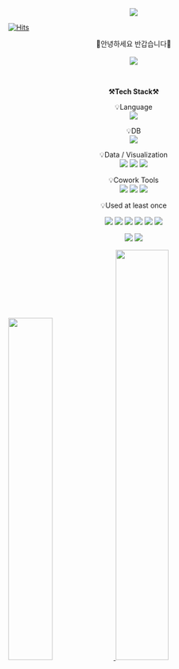 <div align=center>
	<img src="https://capsule-render.vercel.app/api?type=waving&color=auto&height=200&section=header&text=WELCOME!&fontSize=90" />
</div>

[![Hits](https://hits.seeyoufarm.com/api/count/incr/badge.svg?url=https%3A%2F%2Fgithub.com%2Fdkssud8150%2F&count_bg=%232AB4E5D6&title_bg=%23555555&icon=&icon_color=%23E7E7E7&title=views&edge_flat=false)](https://hits.seeyoufarm.com)

<p align="center">
    👐안녕하세요 반갑습니다👐<br>
	<br>
	<a href="https://scandalous-freedom-a2d.notion.site/Data-Engineer-db8e524ad9144bbcbcd8010d5b471873?pvs=4">	
		<img src="https://img.shields.io/badge/Notion-000000?style=plastic&logo=notion&logoColor=white">
	</a>
<br>
</p>

<br>

<p align="center">
    <Strong>⚒️Tech Stack⚒️</Strong><br>
</p>

<p align="center" display="inline-block">
    💡Language <br>
    <img src="https://img.shields.io/badge/Python-3776AB?style=plastic&logo=Python&logoColor=white">
</p>
<p align="center" display="inline-block">
    💡DB <br>
    <img src="https://img.shields.io/badge/MySQL-4479A1?style=plastic&logo=mysql&logoColor=white">
</p>
<p align="center" display="inline-block">
    💡Data / Visualization <br>
    <img src="https://img.shields.io/badge/Tensorflow-FF6F00?style=plastic&logo=tensorflow&logoColor=white">
    <img src="https://img.shields.io/badge/Tableau-E97627?style=plastic&logo=tableau&logoColor=white">
    <img src="https://img.shields.io/badge/WeightsandBiases-FFBE00?style=plastic&logo=weightsandbiases&logoColor=white">
	
</p>
<p align="center" display="inline-block">
    💡Cowork Tools <br>
    <img src="https://img.shields.io/badge/Github-000000?style=plastic&logo=github&logoColor=white">
    <img src="https://img.shields.io/badge/Notion-000000?style=plastic&logo=notion&logoColor=white">
    <img src="https://img.shields.io/badge/Slack-4A154B?style=plastic&logo=slack&logoColor=white">
</p>

<p align="center">
    💡Used at least once
</p>
<p align="center" display="inline-block">
  <img src="https://img.shields.io/badge/C-A8B9CC?style=plastic&logo=C&logoColor=white">
  <img src="https://img.shields.io/badge/Linux-FCC624?style=plastic&logo=Linux&logoColor=white">
  <img src="https://img.shields.io/badge/flask-000000?style=plastic&logo=flask&logoColor=white">
  <img src="https://img.shields.io/badge/FastAPI-009688?style=plastic&logo=FastAPI&logoColor=white">
  <img src="https://img.shields.io/badge/Raspberrypi-A22846?style=plastic&logo=raspberrypi&logoColor=white">
  <img src="https://img.shields.io/badge/Arduino-00979D?style=plastic&logo=arduino&logoColor=white">
</p>
<p align="center" display="inline-block">
 <img src="https://img.shields.io/badge/AmazonAWS-232F3E?style=plastic&logo=amazonaws&logoColor=white">
 <img src="https://img.shields.io/badge/GoogleCloud-4285F4?style=plastic&logo=googlecloud&logoColor=white">
</p>








<a href="s">
  <img src="https://github-readme-stats.vercel.app/api/top-langs/?username=trevormoon&exclude_repo=dkssud8150.github.io&layout=compact&theme=tokyonight" width="42%"/>
</a>
<a href="s">
  <img src="https://github-readme-stats.vercel.app/api?username=trevormoon&theme=tokyonight&show_icons=true" width="46%" />
</a>
